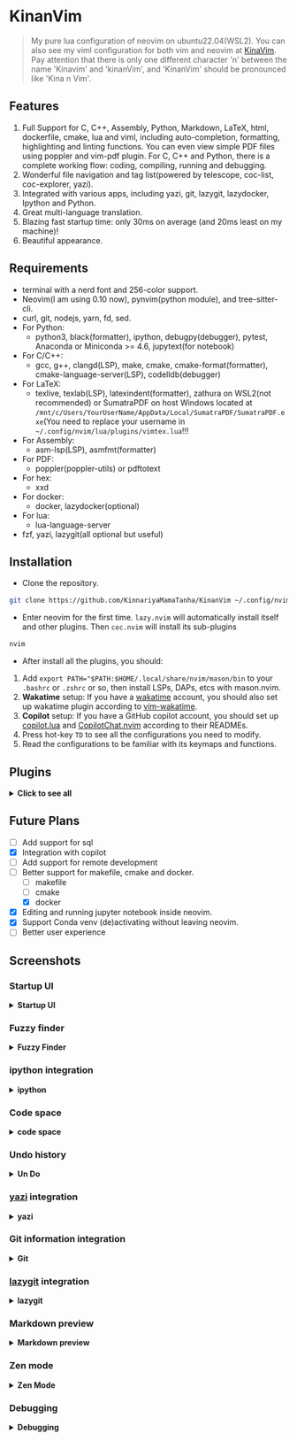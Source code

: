 # KinanVim

> My pure lua configuration of neovim on ubuntu22.04(WSL2). You can also see my viml configuration for both vim and neovim at [KinaVim](https://github.com/KinnariyaMamaTanha/KinaVim). Pay attention that there is only one different character 'n' between the name 'Kinavim' and 'kinanVim', and 'KinanVim' should be pronounced like 'Kina n Vim'.

## Features

1. Full Support for C, C++, Assembly, Python, Markdown, LaTeX, html, dockerfile, cmake, lua and viml, including auto-completion, formatting, highlighting and linting functions. You can even view simple PDF files using poppler and vim-pdf plugin. For C, C++ and Python, there is a complete working flow: coding, compiling, running and debugging.
2. Wonderful file navigation and tag list(powered by telescope, coc-list, coc-explorer, yazi).
3. Integrated with various apps, including yazi, git, lazygit, lazydocker, Ipython and Python.
4. Great multi-language translation.
5. Blazing fast startup time: only 30ms on average (and 20ms least on my machine)!
6. Beautiful appearance.

## Requirements

- terminal with a nerd font and 256-color support.
- Neovim(I am using 0.10 now), pynvim(python module), and tree-sitter-cli.
- curl, git, nodejs, yarn, fd, sed.
- For Python:
    - python3, black(formatter), ipython, debugpy(debugger), pytest, Anaconda or Miniconda >= 4.6, jupytext(for notebook)
- For C/C++:
    - gcc, g++, clangd(LSP), make, cmake, cmake-format(formatter), cmake-language-server(LSP), codelldb(debugger)
- For LaTeX:
    - texlive, texlab(LSP), latexindent(formatter), zathura on WSL2(not recommended) or SumatraPDF on host Windows located at `/mnt/c/Users/YourUserName/AppData/Local/SumatraPDF/SumatraPDF.exe`(You need to replace your username in `~/.config/nvim/lua/plugins/vimtex.lua`!!!
- For Assembly:
    - asm-lsp(LSP), asmfmt(formatter)
- For PDF:
    - poppler(poppler-utils) or pdftotext
- For hex:
    - xxd
- For docker:
    - docker, lazydocker(optional)
- For lua:
    - lua-language-server
- fzf, yazi, lazygit(all optional but useful)

## Installation

- Clone the repository.

```bash
git clone https://github.com/KinnariyaMamaTanha/KinanVim ~/.config/nvim
```

- Enter neovim for the first time. `lazy.nvim` will automatically install itself and other plugins. Then `coc.nvim` will install its sub-plugins

```bash
nvim
```

- After install all the plugins, you should:

1. Add `export PATH="$PATH:$HOME/.local/share/nvim/mason/bin` to your `.bashrc` or `.zshrc` or so, then install LSPs, DAPs, etcs with mason.nvim.
2. **Wakatime** setup: If you have a [wakatime](https://wakatime.com/) account, you should also set up wakatime plugin according to [vim-wakatime](https://github.com/wakatime/vim-wakatime).
3. **Copilot** setup: If you have a GitHub copilot account, you should set up [copilot.lua](https://github.com/zbirenbaum/copilot.lua) and [CopilotChat.nvim](https://github.com/CopilotC-Nvim/CopilotChat.nvim) according to their READMEs.
4. Press hot-key `TD` to see all the configurations you need to modify.
5. Read the configurations to be familiar with its keymaps and functions.

## Plugins

<details>
  <summary><b>Click to see all</b></summary>

- [folke/lazy.nvim](https://github.com/folke/lazy.nvim)
- [neoclide/coc.nvim](https://github.com/neoclide/coc.nvim)
- [honza/vim-snippets](https://github.com/honza/vim-snippets)
- [folke/flash.nvim](https://github.com/folke/flash.nvim)
- [wakatime/vim-wakatime](https://github.com/wakatime/vim-wakatime)
- [kkvh/vim-docker-tools](https://github.com/kkvh/vim-docker-tools)
- [hotoo/pangu.vim](https://github.com/hotoo/pangu.vim)
- [lervag/vimtex](https://github.com/lervag/vimtex)
- [makerj/vim-pdf](https://github.com/makerj/vim-pdf)
- [mayanksuman/vim-notes-markdown](https://github.com/mayanksuman/vim-notes-markdown)
- [tpope/vim-fugitive](https://github.com/tpope/vim-fugitive)
- [dstein64/vim-startuptime](https://github.com/dstein64/vim-startuptime)
- [lambdalisue/vim-suda](https://github.com/lambdalisue/vim-suda)
- [HiPhish/rainbow-delimiters.nvim](https://github.com/HiPhish/rainbow-delimiters.nvim)
- [nvim-treesitter/nvim-treesitter](https://github.com/nvim-treesitter/nvim-treesitter)
- [navarasu/onedark.nvim](https://github.com/navarasu/onedark.nvim)
- [folke/tokyonight.nvim](https://github.com/folke/tokyonight.nvim)
- [Mofiqul/vscode.nvim](https://github.com/Mofiqul/vscode.nvim)
- [nvim-tree/nvim-web-devicons](https://github.com/nvim-tree/nvim-web-devicons)
- [nvim-lualine/lualine.nvim](https://github.com/nvim-lualine/lualine.nvim)
- [folke/twilight.nvim](https://github.com/folke/twilight.nvim)
- [folke/zen-mode.nvim](https://github.com/folke/zen-mode.nvim)
- [hedyhli/outline.nvim](https://github.com/hedyhli/outline.nvim)
- [natecraddock/workspaces.nvim](https://github.com/natecraddock/workspaces.nvim)
- [nvim-lua/plenary.nvim](https://github.com/nvim-lua/plenary.nvim)
- [nvim-telescope/telescope.nvim](https://github.com/nvim-telescope/telescope.nvim)
- [Bekaboo/dropbar.nvim](https://github.com/Bekaboo/dropbar.nvim)
- [akinsho/bufferline.nvim](https://github.com/akinsho/bufferline.nvim)
- [CRAG666/code_runner.nvim](https://github.com/CRAG666/code_runner.nvim)
- [numToStr/Comment.nvim](https://github.com/numToStr/Comment.nvim)
- [lukas-reineke/indent-blankline.nvim](https://github.com/lukas-reineke/indent-blankline.nvim)
- [akinsho/toggleterm.nvim](https://github.com/akinsho/toggleterm.nvim)
- [nvimdev/dashboard-nvim](https://github.com/nvimdev/dashboard-nvim)
- [kylechui/nvim-surround](https://github.com/kylechui/nvim-surround)
- [fedepujol/move.nvim](https://github.com/fedepujol/move.nvim)
- [MeanderingProgrammer/markdown.nvim](https://github.com/MeanderingProgrammer/markdown.nvim)
- [mfussenegger/nvim-dap](https://github.com/mfussenegger/nvim-dap)
- [nvim-neotest/nvim-nio](https://github.com/nvim-neotest/nvim-nio)
- [rcarriga/nvim-dap-ui](https://github.com/rcarriga/nvim-dap-ui)
- [mfussenegger/nvim-dap-python](https://github.com/mfussenegger/nvim-dap-python)
- [LunarVim/bigfile.nvim](https://github.com/LunarVim/bigfile.nvim)
- [gelguy/wilder.nvim](https://github.com/gelguy/wilder.nvim)
- [FabianWirth/search.nvim](https://github.com/FabianWirth/search.nvim)
- [debugloop/telescope-undo.nvim](https://github.com/debugloop/telescope-undo.nvim)
- [williamboman/mason.nvim](https://github.com/williamboman/mason.nvim)
- [stevearc/conform.nvim](https://github.com/stevearc/conform.nvim)
- [zbirenbaum/copilot.lua](https://github.com/zbirenbaum/copilot.lua)
- [kmontocam/nvim-conda](https://github.com/kmontocam/nvim-conda)
- [RaafatTurki/hex.nvim](https://github.com/RaafatTurki/hex.nvim)
- [potamides/pantran.nvim](https://github.com/potamides/pantran.nvim)
- [rcarriga/nvim-notify](https://github.com/rcarriga/nvim-notify)
- [Eandrju/cellular-automaton.nvim](https://github.com/Eandrju/cellular-automaton.nvim)
- [iqxd/vim-mine-sweeping](https://github.com/iqxd/vim-mine-sweeping)
- [CopilotC-Nvim/CopilotChat.nvim](https://github.com/CopilotC-Nvim/CopilotChat.nvim)
- [folke/trouble.nvim](https://github.com/folke/trouble.nvim)
- [jbyuki/nabla.nvim](https://github.com/jbyuki/nabla.nvim)
- [nvim-zh/colorful-winsep.nvim](https://github.com/nvim-zh/colorful-winsep.nvim)
- [nyngwang/NeoZoom.lua](https://github.com/nyngwang/NeoZoom.lua)
- [mistricky/codesnap.nvim](https://github.com/mistricky/codesnap.nvim)
- [folke/noice.nvim](https://github.com/folke/noice.nvim)
- [theKnightsOfRohan/csvlens.nvim](https://github.com/theKnightsOfRohan/csvlens.nvim)
- [emmanueltouzery/decisive.nvim](https://github.com/emmanueltouzery/decisive.nvim)
- [michaelb/sniprun](https://github.com/michaelb/sniprun)

<details>
  <summary><b>coc.nvim plugins</b></summary>

- [josa42/coc-sh](https://github.com/josa42/coc-sh)
- [neoclide/coc-json](https://github.com/neoclide/coc-json)
- [iamcco/coc-vimlsp](https://github.com/iamcco/coc-vimlsp)
- [fannheyward/coc-pyright](https://github.com/fannheyward/coc-pyright)
- [clangd/coc-clangd](https://github.com/clangd/coc-clangd)
- [fannheyward/coc-markdownlint](https://github.com/fannheyward/coc-markdownlint)
- [neoclide/coc-git](https://github.com/neoclide/coc-git)
- [weirongxu/coc-explorer](https://github.com/weirongxu/coc-explorer)
- [neoclide/coc-snippets](https://github.com/neoclide/coc-snippets)
- [bigshans/coc-word](https://github.com/bigshans/coc-word)
- [neoclide/coc-yank](https://github.com/neoclide/coc-yank)
- [yaegassy/coc-pydocstring](https://github.com/yaegassy/coc-pydocstring)
- [josa42/coc-docker](https://github.com/josa42/coc-docker)
- [fannheyward/coc-ecdict](https://github.com/fannheyward/coc-ecdict)
- [weirongxu/coc-webview](https://github.com/weirongxu/coc-webview)
- [weirongxu/coc-markdown-preview-enhanced](https://github.com/weirongxu/coc-markdown-preview-enhanced)
- [neoclide/coc-html](https://github.com/neoclide/coc-html)
- [fannheyward/coc-texlab](https://github.com/fannheyward/coc-texlab)
- [neoclide/coc-pairs](https://github.com/neoclide/coc-pairs)

</details>

</details>

## Future Plans

- [ ] Add support for sql
- [x] Integration with copilot
- [ ] Add support for remote development
- [ ] Better support for makefile, cmake and docker.
  - [ ] makefile
  - [ ] cmake
  - [x] docker
- [x] Editing and running jupyter notebook inside neovim.
- [x] Support Conda venv (de)activating without leaving neovim.
- [ ] Better user experience

## Screenshots

### Startup UI

<details>
  <summary><b>Startup UI</b></summary>

![neovim](./screenshots/13.png)

</details>

### Fuzzy finder

<details>
  <summary><b>Fuzzy Finder</b></summary>

![Neovim](./screenshots/16.png)

</details>

### ipython integration

<details>
  <summary><b>ipython</b></summary>

![neovim](./screenshots/19.png)

</details>

### Code space

<details>
  <summary><b>code space</b></summary>

![neovim](./screenshots/14.png)

</details>

### Undo history

<details>
  <summary><b>Un Do</b></summary>

![neovim](./screenshots/17.png)

</details>

### [yazi](https://github.com/sxyazi/yazi) integration

<details>
  <summary><b>yazi</b></summary>

![yazi](./screenshots/7.png)

</details>

### Git information integration

<details>
  <summary><b>Git</b></summary>

![vim](./screenshots/8.png)

</details>

### [lazygit](https://github.com/jesseduffield/lazygit) integration

<details>
  <summary><b>lazygit</b></summary>

![lazygit](./screenshots/9.png)

</details>

### Markdown preview

<details>
  <summary><b>Markdown preview</b></summary>

![neovim](./screenshots/12.png)

</details>

### Zen mode

<details>
  <summary><b>Zen Mode</b></summary>

![neovim](./screenshots/18.png)

</details>

### Debugging

<details>
  <summary><b>Debugging</b></summary>

![debug](./screenshots/15.png)

</details>
